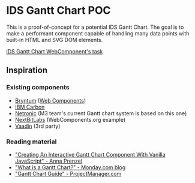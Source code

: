 # IDS Gantt Chart POC

This is a proof-of-concept for a potential IDS Gantt Chart.  The goal is to make a performant component capable of handling many data points with built-in HTML and SVG DOM elements.

[IDS Gantt Chart WebComponent's task](https://github.com/infor-design/enterprise-wc/issues/889)

## Inspiration

### Existing components

- [Bryntum](https://bryntum.com/examples/gantt/#example-basic) ([Web Components](https://bryntum.com/examples/gantt/webcomponents/))
- [IBM Carbon](https://github.com/IBM/gantt-chart)
- [Netronic](https://www.netronic.com/) (M3 team's current Gantt chart system is based on this one)
- [NextBitLabs](https://github.com/nextbitlabs/gantt-chart) (WebComponents.org example)
- [Vaadin](https://vaadin.com/directory/component/gantt) (3rd party)

### Reading material

- ["Creating An Interactive Gantt Chart Component With Vanilla JavaScript" - Anna Prenzel](https://www.smashingmagazine.com/2021/08/interactive-gantt-chart-component-vanilla-javascript/)
- ["What is a Gantt Chart?" - Monday.com blog](https://monday.com/blog/project-management/everything-you-want-to-know-about-gantt-charts/#:~:text=A%20Gantt%20chart%20is%20a,dates%20are%20laid%20out%20horizontally.)
- ["Gantt Chart Guide" - ProjectManager.com](https://www.projectmanager.com/guides/gantt-chart)